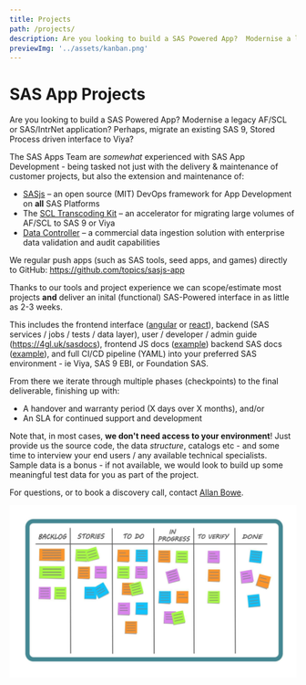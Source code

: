 ```yaml
---
title: Projects
path: /projects/
description: Are you looking to build a SAS Powered App?  Modernise a legacy AF/SCL or SAS/IntrNet application?  Perhaps, migrate an existing SAS 9, Stored Process driven interface to Viya?
previewImg: '../assets/kanban.png'
---
```


# SAS App Projects

Are you looking to build a SAS Powered App?  Modernise a legacy AF/SCL or SAS/IntrNet application?  Perhaps, migrate an existing SAS 9, Stored Process driven interface to Viya?

The SAS Apps Team are _somewhat_ experienced with SAS App Development - being tasked not just with the delivery & maintenance of customer projects, but also the extension and maintenance of:

* [SASjs](https://github.com/sasjs) – an open source (MIT) DevOps framework for App Development on **all** SAS Platforms
* The [SCL Transcoding Kit](https://sasapps.io/modernising-legacy-sas-scl-af-applications) – an accelerator for migrating large volumes of AF/SCL to SAS 9 or Viya
* [Data Controller](https://datacontroller.io) – a commercial data ingestion solution with enterprise data validation and audit capabilities

We regular push apps (such as SAS tools, seed apps, and games) directly to GitHub:  https://github.com/topics/sasjs-app

Thanks to our tools and project experience we can scope/estimate most projects **and** deliver an inital (functional) SAS-Powered interface in as little as 2-3 weeks.

This includes the frontend interface ([angular](https://github.com/sasjs/angular-seed-app) or [react](https://github.com/sasjs/react-seed-app)), backend (SAS services / jobs / tests / data layer), user / developer / admin guide (https://4gl.uk/sasdocs), frontend JS docs ([example](https://adapter.sasjs.io/)) backend SAS docs ([example](https://core.sasjs.io)), and full CI/CD pipeline (YAML) into your preferred SAS environment - ie Viya, SAS 9 EBI, or Foundation SAS.

From there we iterate through multiple phases (checkpoints) to the final deliverable, finishing up with:

* A handover and warranty period (X days over X months), and/or
* An SLA for continued support and development

Note that, in most cases, **we don't need access to your environment**! Just provide us the source code, the data _structure_, catalogs etc - and some time to interview your end users / any available technical specialists.  Sample data is a bonus - if not available, we would look to build up some meaningful test data for you as part of the project.

For questions, or to book a discovery call, contact [Allan Bowe](https://www.linkedin.com/in/allanbowe/).

![](../assets/kanban.png)


